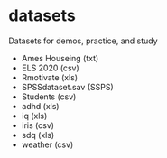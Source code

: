 # datasets
Datasets for demos, practice, and study
- Ames Houseing (txt)
- ELS 2020 (csv)
- Rmotivate (xls)
- SPSSdataset.sav (SSPS)
- Students (csv)
- adhd (xls)
- iq (xls)
- iris (csv)
- sdq (xls)
- weather (csv)
